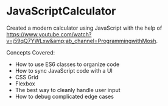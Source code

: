 # JavaScriptCalculator
Created a modern calculator using JavaScript with the help of https://www.youtube.com/watch?v=j59qQ7YWLxw&amp;ab_channel=ProgrammingwithMosh.

Concepts Covered:
 
- How to use ES6 classes to organize code
- How to sync JavaScript code with a UI
- CSS Grid
- Flexbox
- The best way to cleanly handle user input
- How to debug complicated edge cases
